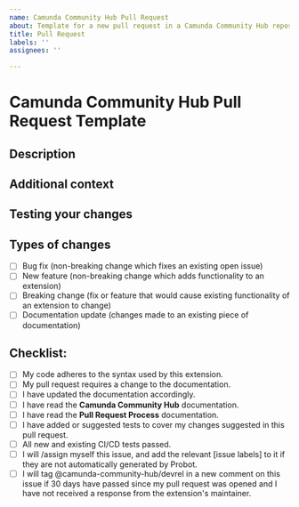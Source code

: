 ```yaml
---
name: Camunda Community Hub Pull Request
about: Template for a new pull request in a Camunda Community Hub repository
title: Pull Request
labels: ''
assignees: ''

---
```


# Camunda Community Hub Pull Request Template

<!--- Provide a general summary of your changes in the issue title above. Do not @ GitHub users in your pull request title. If your extension is still a work in progress, please add [WIP] to the title so that your pull request will not be flagged as mergable. When your PR is ready to be merged, you can remove [WIP] from the title. -->

## Description
<!--- Describe your pull request in detail here -->

## Additional context
<!--- Why is this change needed? What problem does it solve? -->
<!--- If it fixes an open issue, please link to the issue here. -->

## Testing your changes
<!--- Please describe in detail how you tested your changes. -->
<!--- Include any relevant details as to your testing environment, and any tests you ran to determine how/if your change impacts other areas of the extension's codebase, etc. -->

## Types of changes
<!--- What types of changes does your code introduce? Put an `x` in all the boxes that apply: -->
- [ ] Bug fix (non-breaking change which fixes an existing open issue)
- [ ] New feature (non-breaking change which adds functionality to an extension)
- [ ] Breaking change (fix or feature that would cause existing functionality of an extension to change)
- [ ] Documentation update (changes made to an existing piece of documentation)

## Checklist:
<!--- Please review the following points, and put an `x` in all the boxes that apply. -->
<!--- If you're unsure about any of these, don't hesitate to ask. We're here to help! -->
- [ ] My code adheres to the syntax used by this extension.
- [ ] My pull request requires a change to the documentation.
- [ ] I have updated the documentation accordingly.
- [ ] I have read the **Camunda Community Hub** documentation.
- [ ] I have read the **Pull Request Process** documentation.
- [ ] I have added or suggested tests to cover my changes suggested in this pull request.
- [ ] All new and existing CI/CD tests passed.
- [ ] I will /assign myself this issue, and add the relevant [issue labels] to it if they are not automatically generated by Probot.
- [ ] I will tag @camunda-community-hub/devrel in a new comment on this issue if 30 days have passed since my pull request was opened and I have not received a response from the extension's maintainer.